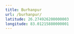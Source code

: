 ```yaml
---
title: Burhanpur
url: /burhanpur/
latitude: 26.274926200000003
longitude: 83.01215880000001
---
```

